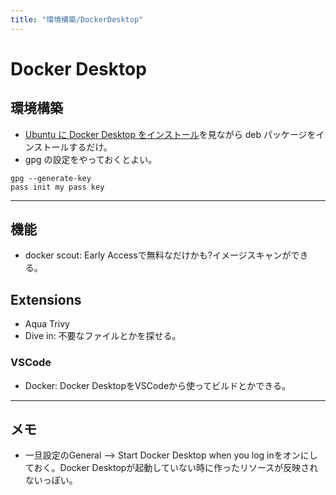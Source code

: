 ```yaml
---
title: "環境構築/DockerDesktop"
---
```


# Docker Desktop

## 環境構築

- [Ubuntu に Docker Desktop をインストール](https://docs.docker.jp/desktop/install/ubuntu.html)を見ながら deb パッケージをインストールするだけ。
- gpg の設定をやっておくとよい。

```shell
gpg --generate-key
pass init my pass key
```

---

## 機能

- docker scout: Early Accessで無料なだけかも?イメージスキャンができる。

## Extensions

- Aqua Trivy
- Dive in: 不要なファイルとかを探せる。

### VSCode

- Docker: Docker DesktopをVSCodeから使ってビルドとかできる。

---

## メモ

- 一旦設定のGeneral --> Start Docker Desktop when you log inをオンにしておく。Docker Desktopが起動していない時に作ったリソースが反映されないっぽい。
